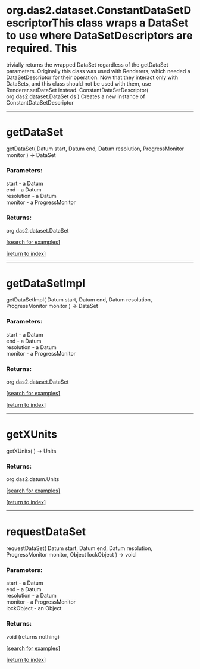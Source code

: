 # org.das2.dataset.ConstantDataSetDescriptorThis class wraps a DataSet to use where DataSetDescriptors are required.  This 
 trivially returns the wrapped DataSet regardless of the getDataSet parameters.
 Originally this class was used with Renderers, which needed a DataSetDescriptor 
 for their operation.  Now that they interact only with DataSets, and this
 class should not be used with them, use Renderer.setDataSet instead.
ConstantDataSetDescriptor( org.das2.dataset.DataSet ds )
Creates a new instance of ConstantDataSetDescriptor

***
<a name="getDataSet"></a>
# getDataSet
getDataSet( Datum start, Datum end, Datum resolution, ProgressMonitor monitor ) &rarr; DataSet



### Parameters:
start - a Datum
<br>end - a Datum
<br>resolution - a Datum
<br>monitor - a ProgressMonitor

### Returns:
org.das2.dataset.DataSet


<a href="https://github.com/autoplot/dev/search?q=getDataSet&unscoped_q=getDataSet">[search for examples]</a>

<a href="https://github.com/autoplot/documentation/blob/master/javadoc/index-all.md">[return to index]</a>

***
<a name="getDataSetImpl"></a>
# getDataSetImpl
getDataSetImpl( Datum start, Datum end, Datum resolution, ProgressMonitor monitor ) &rarr; DataSet



### Parameters:
start - a Datum
<br>end - a Datum
<br>resolution - a Datum
<br>monitor - a ProgressMonitor

### Returns:
org.das2.dataset.DataSet


<a href="https://github.com/autoplot/dev/search?q=getDataSetImpl&unscoped_q=getDataSetImpl">[search for examples]</a>

<a href="https://github.com/autoplot/documentation/blob/master/javadoc/index-all.md">[return to index]</a>

***
<a name="getXUnits"></a>
# getXUnits
getXUnits(  ) &rarr; Units



### Returns:
org.das2.datum.Units


<a href="https://github.com/autoplot/dev/search?q=getXUnits&unscoped_q=getXUnits">[search for examples]</a>

<a href="https://github.com/autoplot/documentation/blob/master/javadoc/index-all.md">[return to index]</a>

***
<a name="requestDataSet"></a>
# requestDataSet
requestDataSet( Datum start, Datum end, Datum resolution, ProgressMonitor monitor, Object lockObject ) &rarr; void



### Parameters:
start - a Datum
<br>end - a Datum
<br>resolution - a Datum
<br>monitor - a ProgressMonitor
<br>lockObject - an Object

### Returns:
void (returns nothing)


<a href="https://github.com/autoplot/dev/search?q=requestDataSet&unscoped_q=requestDataSet">[search for examples]</a>

<a href="https://github.com/autoplot/documentation/blob/master/javadoc/index-all.md">[return to index]</a>

